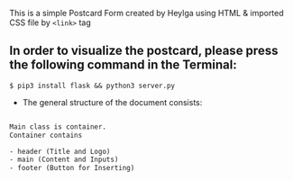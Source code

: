 This is a simple Postcard Form created by Heylga using HTML & imported CSS file by `<link>` tag

##  In order to visualize the postcard, please press the following command in the Terminal:

```
$ pip3 install flask && python3 server.py
```

- The general structure of the document consists:

```html

Main class is container.
Container contains 

- header (Title and Logo)
- main (Content and Inputs)
- footer (Button for Inserting)

```
